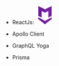 * ReactJs: 
![alt](https://github.com/adam-p/markdown-here/raw/master/src/common/images/icon48.png)

* Apollo Client

* GraphQL Yoga

* Prisma